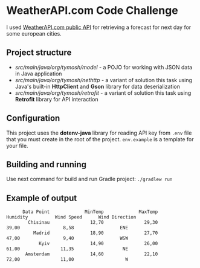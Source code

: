 # WeatherAPI.com Code Challenge
I used [WeatherAPI.com public API](https://www.weatherapi.com/) for retrieving a forecast for next day for some european cities.
## Project structure
- *src/main/java/org/tymosh/model* - a POJO for working with JSON data in Java application
- *src/main/java/org/tymosh/nethttp* - a variant of solution this task using Java's built-in **HttpClient** and **Gson** library for data deserialization
- *src/main/java/org/tymosh/retrofit* - a variant of solution this task using **Retrofit** library for API interaction
## Configuration
This project uses the **dotenv-java** library for reading API key from `.env` file that you must create in the root of the project. `env.example` is a template for your file.
## Building and running
Use next command for build and run Gradle project:
`./gradlew run`
## Example of output
          Data Point             MinTemp             MaxTemp            Humidity          Wind Speed      Wind Direction
            Chisinau               12,70               29,30               39,00                8,58                 ENE
              Madrid               18,90               27,70               47,00                9,40                 WSW
                Kyiv               14,90               26,00               61,00               11,35                  NE
           Amsterdam               14,60               22,10               72,00               11,00                   W